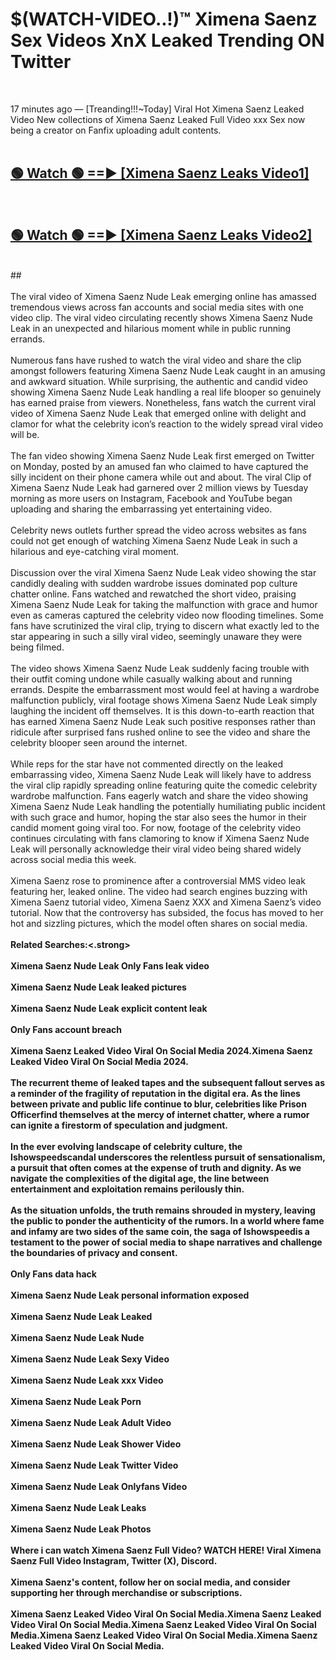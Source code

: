 # $(WATCH-VIDEO..!)™ Ximena Saenz Sex Videos XnX Leaked Trending ON Twitter<br>
<br>

17 minutes ago — [Treanding!!!~Today] Viral Hot Ximena Saenz Leaked Video New collections of Ximena Saenz Leaked Full Video xxx Sex now being a creator on Fanfix uploading adult contents.
<br>
 <br>

##  <a href="https://best2vid.blogspot.com?title=Ximena_Saenz">🟢 Watch 🟢 ==► [Ximena Saenz Leaks Video1]</a><br>
  <br>

##  <a href="https://best2vid.blogspot.com?title=Ximena_Saenz">🟢 Watch 🟢 ==► [Ximena Saenz Leaks Video2]</a><br>
  <br>
  ##
  <br>
  <br>
The viral video of Ximena Saenz Nude Leak emerging online has amassed tremendous views across fan accounts and social media sites with one video clip. The viral video circulating recently shows Ximena Saenz Nude Leak in an unexpected and hilarious moment while in public running errands.
<br><br>
Numerous fans have rushed to watch the viral video and share the clip amongst followers featuring Ximena Saenz Nude Leak caught in an amusing and awkward situation. While surprising, the authentic and candid video showing Ximena Saenz Nude Leak handling a real life blooper so genuinely has earned praise from viewers. Nonetheless, fans watch the current viral video of Ximena Saenz Nude Leak that emerged online with delight and clamor for what the celebrity icon’s reaction to the widely spread viral video will be.
<br><br>
The fan video showing Ximena Saenz Nude Leak first emerged on Twitter on Monday, posted by an amused fan who claimed to have captured the silly incident on their phone camera while out and about. The viral Clip of Ximena Saenz Nude Leak had garnered over 2 million views by Tuesday morning as more users on Instagram, Facebook and YouTube began uploading and sharing the embarrassing yet entertaining video.
<br><br>
Celebrity news outlets further spread the video across websites as fans could not get enough of watching Ximena Saenz Nude Leak in such a hilarious and eye-catching viral moment.
<br><br>
Discussion over the viral Ximena Saenz Nude Leak video showing the star candidly dealing with sudden wardrobe issues dominated pop culture chatter online. Fans watched and rewatched the short video, praising Ximena Saenz Nude Leak for taking the malfunction with grace and humor even as cameras captured the celebrity video now flooding timelines. Some fans have scrutinized the viral clip, trying to discern what exactly led to the star appearing in such a silly viral video, seemingly unaware they were being filmed.
<br><br>
The video shows Ximena Saenz Nude Leak suddenly facing trouble with their outfit coming undone while casually walking about and running errands. Despite the embarrassment most would feel at having a wardrobe malfunction publicly, viral footage shows Ximena Saenz Nude Leak simply laughing the incident off themselves. It is this down-to-earth reaction that has earned Ximena Saenz Nude Leak such positive responses rather than ridicule after surprised fans rushed online to see the video and share the celebrity blooper seen around the internet.
<br><br>
While reps for the star have not commented directly on the leaked embarrassing video, Ximena Saenz Nude Leak will likely have to address the viral clip rapidly spreading online featuring quite the comedic celebrity wardrobe malfunction. Fans eagerly watch and share the video showing Ximena Saenz Nude Leak handling the potentially humiliating public incident with such grace and humor, hoping the star also sees the humor in their candid moment going viral too. For now, footage of the celebrity video continues circulating with fans clamoring to know if Ximena Saenz Nude Leak will personally acknowledge their viral video being shared widely across social media this week.
<br><br>
Ximena Saenz rose to prominence after a controversial MMS video leak featuring her, leaked online. The video had search engines buzzing with Ximena Saenz tutorial video, Ximena Saenz XXX and Ximena Saenz’s video tutorial. Now that the controversy has subsided, the focus has moved to her hot and sizzling pictures, which the model often shares on social media.
<br><br>
<strong>Related Searches:<.strong>
<br><br>
Ximena Saenz Nude Leak Only Fans leak video
<br><br>
Ximena Saenz Nude Leak leaked pictures
<br><br>
Ximena Saenz Nude Leak explicit content leak
<br><br>
Only Fans account breach
<br><br>
Ximena Saenz Leaked Video Viral On Social Media 2024.Ximena Saenz Leaked Video Viral On Social Media 2024.
<br><br>
The recurrent theme of leaked tapes and the subsequent fallout serves as a reminder of the fragility of reputation in the digital era. As the lines between private and public life continue to blur, celebrities like Prison Officerfind themselves at the mercy of internet chatter, where a rumor can ignite a firestorm of speculation and judgment.
<br><br>
In the ever evolving landscape of celebrity culture, the Ishowspeedscandal underscores the relentless pursuit of sensationalism, a pursuit that often comes at the expense of truth and dignity. As we navigate the complexities of the digital age, the line between entertainment and exploitation remains perilously thin.
<br><br>
As the situation unfolds, the truth remains shrouded in mystery, leaving the public to ponder the authenticity of the rumors. In a world where fame and infamy are two sides of the same coin, the saga of Ishowspeedis a testament to the power of social media to shape narratives and challenge the boundaries of privacy and consent.
<br><br>
Only Fans data hack
<br><br>
Ximena Saenz Nude Leak personal information exposed
<br><br>
Ximena Saenz Nude Leak Leaked
<br><br>
Ximena Saenz Nude Leak Nude
<br><br>
Ximena Saenz Nude Leak Sexy Video
<br><br>
Ximena Saenz Nude Leak xxx Video
<br><br>
Ximena Saenz Nude Leak Porn
<br><br>
Ximena Saenz Nude Leak Adult Video
<br><br>
Ximena Saenz Nude Leak Shower Video
<br><br>
Ximena Saenz Nude Leak Twitter Video
<br><br>
Ximena Saenz Nude Leak Onlyfans Video
<br><br>
Ximena Saenz Nude Leak Leaks
<br><br>
Ximena Saenz Nude Leak Photos
<br><br>
Where i can watch Ximena Saenz Full Video? WATCH HERE! Viral Ximena Saenz Full Video Instagram, Twitter (X), Discord.
<br><br>
Ximena Saenz's content, follow her on social media, and consider supporting her through merchandise or subscriptions.
<br><br>
Ximena Saenz Leaked Video Viral On Social Media.Ximena Saenz Leaked Video Viral On Social Media.Ximena Saenz Leaked Video Viral On Social Media.Ximena Saenz Leaked Video Viral On Social Media.Ximena Saenz Leaked Video Viral On Social Media.